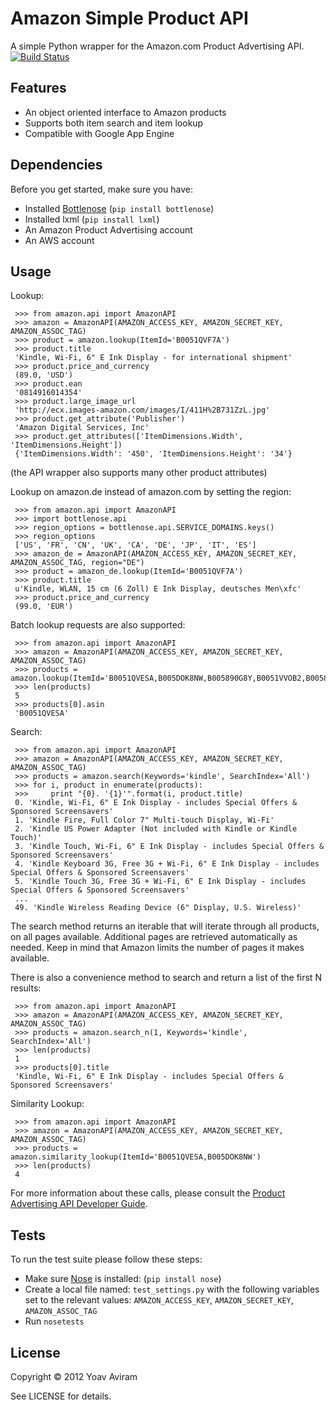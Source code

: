 Amazon Simple Product API 
==========================
A simple Python wrapper for the Amazon.com Product Advertising API. 
[![Build Status](https://secure.travis-ci.org/yoavaviram/python-amazon-simple-product-api.png?branch=master)](http://travis-ci.org/yoavaviram/python-amazon-simple-product-api)


Features
--------

* An object oriented interface to Amazon products
* Supports both item search and item lookup
* Compatible with Google App Engine


Dependencies
--------------
Before you get started, make sure you have:

* Installed [Bottlenose](https://github.com/dlo/bottlenose) (`pip install bottlenose`)
* Installed lxml (`pip install lxml`)
* An Amazon Product Advertising account
* An AWS account


Usage
-----

Lookup:

     >>> from amazon.api import AmazonAPI
     >>> amazon = AmazonAPI(AMAZON_ACCESS_KEY, AMAZON_SECRET_KEY, AMAZON_ASSOC_TAG)
     >>> product = amazon.lookup(ItemId='B0051QVF7A')
     >>> product.title
     'Kindle, Wi-Fi, 6" E Ink Display - for international shipment'
     >>> product.price_and_currency
     (89.0, 'USD')
     >>> product.ean
     '0814916014354'
     >>> product.large_image_url
     'http://ecx.images-amazon.com/images/I/411H%2B731ZzL.jpg'
     >>> product.get_attribute('Publisher')
     'Amazon Digital Services, Inc'
     >>> product.get_attributes(['ItemDimensions.Width', 'ItemDimensions.Height'])
     {'ItemDimensions.Width': '450', 'ItemDimensions.Height': '34'}

(the API wrapper also supports many other product attributes)

Lookup on amazon.de instead of amazon.com by setting the region:

     >>> from amazon.api import AmazonAPI
     >>> import bottlenose.api
     >>> region_options = bottlenose.api.SERVICE_DOMAINS.keys()
     >>> region_options
     ['US', 'FR', 'CN', 'UK', 'CA', 'DE', 'JP', 'IT', 'ES']
     >>> amazon_de = AmazonAPI(AMAZON_ACCESS_KEY, AMAZON_SECRET_KEY, AMAZON_ASSOC_TAG, region="DE")
     >>> product = amazon_de.lookup(ItemId='B0051QVF7A')
     >>> product.title
     u'Kindle, WLAN, 15 cm (6 Zoll) E Ink Display, deutsches Men\xfc'
     >>> product.price_and_currency
     (99.0, 'EUR')

Batch lookup requests are also supported:

     >>> from amazon.api import AmazonAPI
     >>> amazon = AmazonAPI(AMAZON_ACCESS_KEY, AMAZON_SECRET_KEY, AMAZON_ASSOC_TAG)
     >>> products = amazon.lookup(ItemId='B0051QVESA,B005DOK8NW,B005890G8Y,B0051VVOB2,B005890G8O')
     >>> len(products)
     5
     >>> products[0].asin
     'B0051QVESA'

Search:

     >>> from amazon.api import AmazonAPI
     >>> amazon = AmazonAPI(AMAZON_ACCESS_KEY, AMAZON_SECRET_KEY, AMAZON_ASSOC_TAG)
     >>> products = amazon.search(Keywords='kindle', SearchIndex='All')
     >>> for i, product in enumerate(products):
     >>>     print "{0}. '{1}'".format(i, product.title)
     0. 'Kindle, Wi-Fi, 6" E Ink Display - includes Special Offers & Sponsored Screensavers'
     1. 'Kindle Fire, Full Color 7" Multi-touch Display, Wi-Fi'
     2. 'Kindle US Power Adapter (Not included with Kindle or Kindle Touch)'
     3. 'Kindle Touch, Wi-Fi, 6" E Ink Display - includes Special Offers & Sponsored Screensavers'
     4. 'Kindle Keyboard 3G, Free 3G + Wi-Fi, 6" E Ink Display - includes Special Offers & Sponsored Screensavers'
     5. 'Kindle Touch 3G, Free 3G + Wi-Fi, 6" E Ink Display - includes Special Offers & Sponsored Screensavers'
     ...
     49. 'Kindle Wireless Reading Device (6" Display, U.S. Wireless)'

The search method returns an iterable that will iterate through all products,
on all pages available. Additional pages are retrieved automatically as needed.
Keep in mind that Amazon limits the number of pages it makes available.

There is also a convenience method to search and return a list of the first N results:

     >>> from amazon.api import AmazonAPI
     >>> amazon = AmazonAPI(AMAZON_ACCESS_KEY, AMAZON_SECRET_KEY, AMAZON_ASSOC_TAG)
     >>> products = amazon.search_n(1, Keywords='kindle', SearchIndex='All')
     >>> len(products)
     1
     >>> products[0].title
     'Kindle, Wi-Fi, 6" E Ink Display - includes Special Offers & Sponsored Screensavers'

Similarity Lookup:

     >>> from amazon.api import AmazonAPI
     >>> amazon = AmazonAPI(AMAZON_ACCESS_KEY, AMAZON_SECRET_KEY, AMAZON_ASSOC_TAG)
     >>> products = amazon.similarity_lookup(ItemId='B0051QVESA,B005DOK8NW')
     >>> len(products)
     4

For more information about these calls, please consult the [Product Advertising
API Developer Guide](http://docs.amazonwebservices.com/AWSECommerceService/latest/DG/index.html).

Tests
------
To run the test suite please follow these steps:

* Make sure [Nose](http://readthedocs.org/docs/nose/en/latest/) is installed: (`pip install nose`)
* Create a local file named: `test_settings.py` with the following variables set to the relevant values: `AMAZON_ACCESS_KEY`, `AMAZON_SECRET_KEY`, `AMAZON_ASSOC_TAG`
* Run `nosetests`

License
-------

Copyright &copy; 2012 Yoav Aviram

See LICENSE for details.

